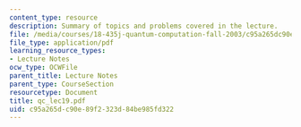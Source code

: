 ```yaml
---
content_type: resource
description: Summary of topics and problems covered in the lecture.
file: /media/courses/18-435j-quantum-computation-fall-2003/c95a265dc90e89f2323d84be985fd322_qc_lec19.pdf
file_type: application/pdf
learning_resource_types:
- Lecture Notes
ocw_type: OCWFile
parent_title: Lecture Notes
parent_type: CourseSection
resourcetype: Document
title: qc_lec19.pdf
uid: c95a265d-c90e-89f2-323d-84be985fd322
---
```

